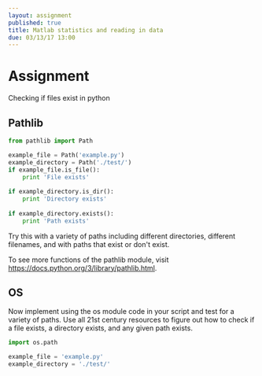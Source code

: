 ```yaml
---
layout: assignment
published: true
title: Matlab statistics and reading in data
due: 03/13/17 13:00
---
```


# Assignment
Checking if files exist in python

## Pathlib
~~~ python
from pathlib import Path

example_file = Path('example.py')
example_directory = Path('./test/')
if example_file.is_file():
	print 'File exists'
	
if example_directory.is_dir():
	print 'Directory exists'
	
if example_directory.exists():
	print 'Path exists'
~~~

Try this with a variety of paths including different directories, different filenames, and with paths that exist or don't exist.

To see more functions of the pathlib module, visit https://docs.python.org/3/library/pathlib.html.

## OS

Now implement using the os module code in your script and test for a variety of paths.
Use all 21st century resources to figure out how to check if a file exists, a directory exists, and any given path exists. 

~~~ python
import os.path

example_file = 'example.py'
example_directory = './test/'

~~~



